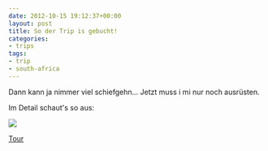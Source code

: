 ```yaml
---
date: 2012-10-15 19:12:37+00:00
layout: post
title: So der Trip is gebucht!
categories:
- trips
tags:
- trip
- south-africa
---
```


Dann kann ja nimmer viel schiefgehn... Jetzt muss i mi nur noch ausrüsten.

Im Detail schaut's so aus:

![](http://media.gadventures.com/media-server/thumbs/dynamic/admin/maps/2013/DATJ_png_800x800_q85.png)

[Tour](http://www.gadventures.com/trips/cape-town-to-joburg-adventure/DATJ/2013/)


